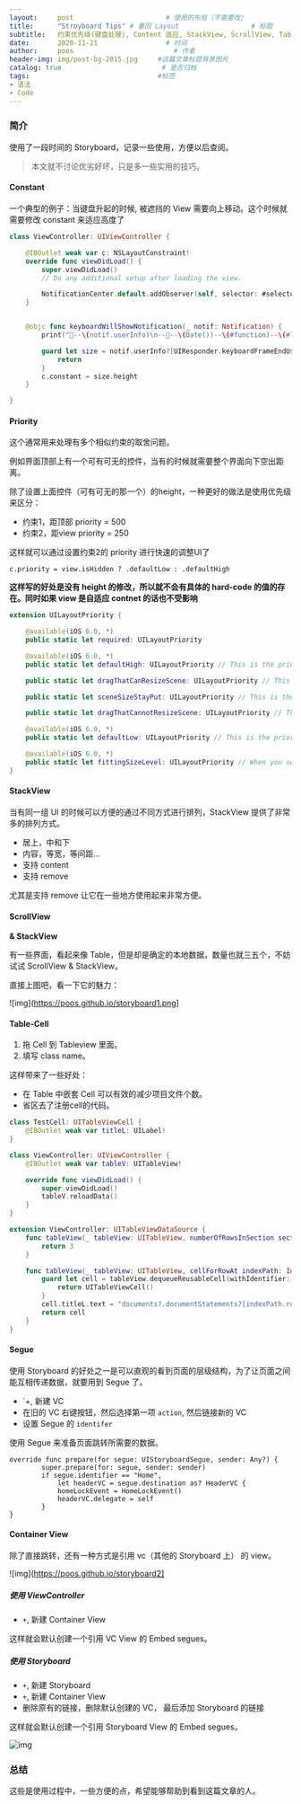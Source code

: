 ```yaml
---
layout:     post                       # 使用的布局（不需要改）
title:      "Stroyboard Tips" # 重回 Layout                  # 标题
subtitle:   约束优先级(键盘处理), Content 适应, StackView, ScrollView, Table-Cell, Segue, Container View         #副标题
date:       2020-11-21                 # 时间
author:     poos                         # 作者
header-img: img/post-bg-2015.jpg     #这篇文章标题背景图片
catalog: true                         # 是否归档
tags:                                #标签
- 语法
- Code
---
```


### 简介

使用了一段时间的 Storyboard，记录一些使用，方便以后查阅。

>本文就不讨论优劣好坏，只是多一些实用的技巧。

#### Constant

一个典型的例子：当键盘升起的时候, 被遮挡的 View 需要向上移动。这个时候就需要修改 constant 来适应高度了

```swift
class ViewController: UIViewController {

    @IBOutlet weak var c: NSLayoutConstraint!
    override func viewDidLoad() {
        super.viewDidLoad()
        // Do any additional setup after loading the view.

        NotificationCenter.default.addObserver(self, selector: #selector(keyboardWillShowNotification), name: UIResponder.keyboardDidChangeFrameNotification, object: nil)
    }


    @objc func keyboardWillShowNotification(_ notif: Notification) {
        print("🧩--\(notif.userInfo)\n--🧩--\(Date())--\(#function)--\(#line)🧩")

        guard let size = notif.userInfo?[UIResponder.keyboardFrameEndUserInfoKey] as? CGRect else {
            return
        }
        c.constant = size.height
    }

}
```

#### Priority

这个通常用来处理有多个相似约束的取舍问题。

例如界面顶部上有一个可有可无的控件，当有的时候就需要整个界面向下空出距离。

除了设置上面控件（可有可无的那一个）的height，一种更好的做法是使用优先级来区分：

- 约束1，距顶部 priority = 500
- 约束2，距view priority = 250

这样就可以通过设置约束2的 priority 进行快速的调整UI了




```
c.priority = view.isHidden ? .defaultLow : .defaultHigh
```

**这样写的好处是没有 height 的修改，所以就不会有具体的 hard-code 的值的存在。同时如果 view 是自适应 contnet 的话也不受影响**


```swift
extension UILayoutPriority {

    @available(iOS 6.0, *)
    public static let required: UILayoutPriority

    @available(iOS 6.0, *)
    public static let defaultHigh: UILayoutPriority // This is the priority level with which a button resists compressing its content.

    public static let dragThatCanResizeScene: UILayoutPriority // This is the appropriate priority level for a drag that may end up resizing the window's scene.

    public static let sceneSizeStayPut: UILayoutPriority // This is the priority level at which the window's scene prefers to stay the same size.  It's generally not appropriate to make a constraint at exactly this priority. You want to be higher or lower.

    public static let dragThatCannotResizeScene: UILayoutPriority // This is the priority level at which a split view divider, say, is dragged.  It won't resize the window's scene.

    @available(iOS 6.0, *)
    public static let defaultLow: UILayoutPriority // This is the priority level at which a button hugs its contents horizontally.

    @available(iOS 6.0, *)
    public static let fittingSizeLevel: UILayoutPriority // When you send -[UIView systemLayoutSizeFittingSize:], the size fitting most closely to the target size (the argument) is computed.  UILayoutPriorityFittingSizeLevel is the priority level with which the view wants to conform to the target size in that computation.  It's quite low.  It is generally not appropriate to make a constraint at exactly this priority.  You want to be higher or lower.
}

```

#### StackView

当有同一组 UI 的时候可以方便的通过不同方式进行排列，StackView 提供了非常多的排列方式。

- 居上，中和下
- 内容，等宽，等间距...
- 支持 content
- 支持 remove

尤其是支持 remove 让它在一些地方使用起来非常方便。

#### ScrollView

**& StackView**

有一些界面，看起来像 Table，但是却是确定的本地数据，数量也就三五个，不妨试试 ScrollView & StackView。

直接上图吧，看一下它的魅力：

![img](https://poos.github.io/storyboard1.png]

#### Table-Cell

1. 拖 Cell 到 Tableview 里面。
2. 填写 class name。

这样带来了一些好处：

- 在 Table 中嵌套 Cell 可以有效的减少项目文件个数。
- 省区去了注册cell的代码。

```swift
class TestCell: UITableViewCell {
    @IBOutlet weak var titleL: UILabel!
}

class ViewController: UIViewController {
    @IBOutlet weak var tableV: UITableView!

    override func viewDidLoad() {
        super.viewDidLoad()
        tableV.reloadData()
    }
}

extension ViewController: UITableViewDataSource {
    func tableView(_ tableView: UITableView, numberOfRowsInSection section: Int) -> Int {
        return 3
    }

    func tableView(_ tableView: UITableView, cellForRowAt indexPath: IndexPath) -> UITableViewCell {
        guard let cell = tableView.dequeueReusableCell(withIdentifier: "TestCell", for: indexPath) as? TestCell else {
            return UITableViewCell()
        }
        cell.titleL.text = "documents?.documentStatements?[indexPath.row].title"
        return cell
    }
}
```

#### Segue

使用 Storyboard 的好处之一是可以直观的看到页面的层级结构，为了让页面之间能互相传递数据，就要用到 Segue 了。


- `+, 新建 VC
- 在旧的 VC 右键按钮，然后选择第一项 `action`, 然后链接新的 VC
- 设置 Segue 的 `identifer`

使用 Segue 来准备页面跳转所需要的数据。

```
override func prepare(for segue: UIStoryboardSegue, sender: Any?) {
        super.prepare(for: segue, sender: sender)
        if segue.identifier == "Home",
            let headerVC = segue.destination as? HeaderVC {
			homeLockEvent = HomeLockEvent()
            headerVC.delegate = self
		}
}
```

#### Container View

除了直接跳转，还有一种方式是引用 vc（其他的 Storyboard 上） 的 view。

![img](https://poos.github.io/storyboard2]

##### 使用 ViewController

- `+`, 新建 Container View

这样就会默认创建一个引用 VC View 的 Embed segues。

##### 使用 Storyboard

- `+`, 新建 Storyboard
- `+`, 新建 Container View
- 删除原有的链接，删除默认创建的 VC， 最后添加 Storyboard 的链接

这样就会默认创建一个引用 Storyboard View 的 Embed segues。


![img]()

### 总结

这些是使用过程中，一些方便的点，希望能够帮助到看到这篇文章的人。

